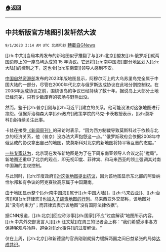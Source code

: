 ###  [:house:返回](README.md)
---


## 中共新版官方地图引发轩然大波
`9/1/2023 3:14 AM UTC 北原和紗` [轉載自GNews](https://gnews.org/articles/1628671)

[[zh:中共]]当局本周发布的新地图似乎推翻了与[[zh:北京]]盟友[[zh:俄罗斯]]就两国边界上的一座岛屿达成的 15 年协议。它还将[[zh:南中国海]]部分地区划入[[zh:大陆]]的控制之下，这也令[[zh:东南亚]]领导人感到不安。

[中国自然资源部](https://www.chinadaily.com.cn/a/202308/28/WS64ec91c2a31035260b81ea5b.html)发布的2023年版地图显示，阿穆尔河上的大乌苏里岛完全属于中国大陆的一部分，尽管在2000年代北京与俄罗斯达成协议在此地分割控制权。在2008年达成协议之前，围绕该岛的争议已经持续了数十年。据说岛上大部分土地已经荒芜，只有少数废弃的农场与野熊出没。

然而，鉴于[[zh:普京]]刚与[[zh:习近平]]建立的关系，他可能没法对这张地图进行抱怨。但据乔治梅森大学[[zh:政府]]政策学院的马克·卡茨教授表示，[[zh:莫斯科]]会持续关注此事。

卡兹在接受[《新闻周刊》](https://www.newsweek.com/putin-powerless-complain-about-china-claiming-russia-territory-1823513)的采访时表示，“因为西方制裁导致莫斯科过于依赖与北京的经济关系，他（普京）没办法大声抱怨这一点。”"俄罗斯政府会依据2008年中俄达成的协议拿出自己的地图，故莫斯科对北京的新地图将持平等互惠的态度。”

[一些专家认为](https://www.channelnewsasia.com/asia/china-new-map-territory-g20-asean-summit-india-malaysia-russia-indonesia-protest-3737366)，北京现在发布新地图是为了在下周东南亚领导人会议之前“搅局”。新地图还重申了北京的观点，即无视印度、菲律宾、和马来西亚的领土强调其对南中国海的主权控制。

与此同时，[[zh:印度政府]][对这张地图提出抗议](https://www.bbc.com/news/world-asia-india-66669341)，因为该地图显示东北部的阿鲁纳恰尔邦和有争议的阿克赛钦高原属于中国藏南。

由于地图显示整个[[zh:南中国海]]属于[[zh:中国大陆]]，[[zh:马来西亚]]、[[zh:台湾]]和[[zh:菲律宾]]也[加入了谴责地图的行列](https://www.independent.co.uk/asia/southeast-asia/malaysia-philippines-china-map-south-china-sea-b2402563.html)。马来西亚外交部称，该地图对其“没有约束力”；而菲律宾表示该地图”没有国际法律依据“。

据CNN报道，[[zh:北京]]回应称涉事[[zh:国家]]不应”过度解读“地图所示内容。[[zh:中共外交部发言人]][[zh:汪文斌]]在周三的记者会上称：”我们希望涉事各方保持客观与冷静，避免对[[zh:事件]]的过度解读。“

仅在上周，[[zh:北京]]和新德里的官员刚刚就努力缓解两国之间日益紧张的局势[达成共识](https://themessenger.com/news/indias-modi-and-chinese-president-xi-jinping-agree-on-efforts-to-de-escalate-border-tensions)。
